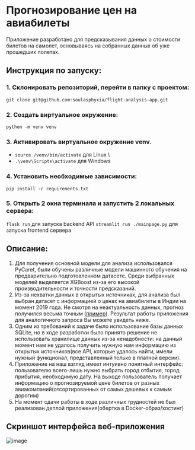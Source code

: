 # Прогнозирование цен на авиабилеты
Приложение разработано для предсказывания данных о стоимости билетов на самолет, основываясь на собранных данных об уже прошедших полетах.

## Инструкция по запуску:
### 1. Склонировать репозиторий, перейти в папку с проектом:
`git clone git@github.com:soulasphyxia/flight-analysis-app.git`
### 2. Создать виртуальное окружение:
`python -m venv venv`
### 3. Активировать виртуальное окружение venv.
* `source /venv/bin/activate` для Linux \
* `.\venv\Scripts\activate` для Windows

### 4. Установить необходимые зависимости:
`pip install -r requirements.txt`
### 5. Открыть 2 окна терминала и запустить 2 локальных сервера:
`flask run` для запуска backend API
`streamlit run ./mainpage.py` для запуска frontend сервера


## Описание:
1. Для получения основной модели для анализа использовался PyCaret, были обучены различные модели машинного обучения на предварительно подготовленном датасете. Среди выбранных моделей выделяется XGBoost из-за его высокой производительности и точности предсказаний.
2. Из-за нехватки данных в открытых источниках, для анализа был выбран датасет с информацией о ценах на авиабилеты в Индии на момент 2019 года. Не смотря на неактуальность данных, прогноз получился весьма точным ([пример](https://www.makemytrip.com/flight/search?itinerary=BLR-DEL-14/03/2024&tripType=O&paxType=A-1_C-0_I-0&intl=false&cabinClass=E&ccde=IN&lang=eng)). Результат работы приложения для аналогичного запроса Вы можете увидеть ниже.
3. Одним из требований к задаче было использование базы данных SQLite, но в ходе разработки было принято решение не использовать хранилище данных из-за ненадобности: на данный момент нам не удалось получить нужную нам информацию из открытых источников(все API, которые удалось найти, имели нужный функционал, представленный только в платной версии).
4. Приложение на наш взгляд имеет интуивно понятный интерфейс: пользователю всего-лишь нужно выбрать город отбытия, город прибытия, необходимую дату. На выходе пользователь получает информацию о прогнозируемой цене билетов от разных авиакомпаний(отсортированных от самых дешевых к самым дорогим)
5. На момент сдачи работы в ходе различных трудностей не был реализован деплой приложения(обертка в Docker-образ/хостинг)

## Скриншот интерфейса веб-приложения
![image](https://github.com/soulasphyxia/flight-analysis-app/assets/98162330/e10642fb-c72f-47fc-a2e9-4289e16b9c10)
